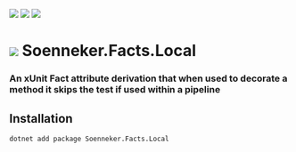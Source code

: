 [![](https://img.shields.io/nuget/v/Soenneker.Facts.Local.svg?style=for-the-badge)](https://www.nuget.org/packages/Soenneker.Facts.Local/)
[![](https://img.shields.io/github/actions/workflow/status/soenneker/soenneker.facts.local/publish-package.yml?style=for-the-badge)](https://github.com/soenneker/soenneker.facts.local/actions/workflows/publish-package.yml)
[![](https://img.shields.io/nuget/dt/Soenneker.Facts.Local.svg?style=for-the-badge)](https://www.nuget.org/packages/Soenneker.Facts.Local/)

# ![](https://user-images.githubusercontent.com/4441470/224455560-91ed3ee7-f510-4041-a8d2-3fc093025112.png) Soenneker.Facts.Local
### An xUnit Fact attribute derivation that when used to decorate a method it skips the test if used within a pipeline

## Installation

```
dotnet add package Soenneker.Facts.Local
```
